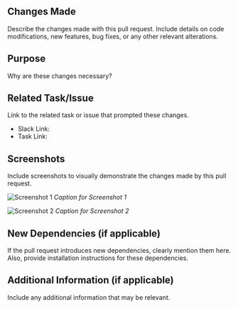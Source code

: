 ## Changes Made

Describe the changes made with this pull request. Include details on code modifications, new features, bug fixes, or any other relevant alterations.

## Purpose

Why are these changes necessary?

## Related Task/Issue

Link to the related task or issue that prompted these changes.

- Slack Link:
- Task Link:

## Screenshots

Include screenshots to visually demonstrate the changes made by this pull request.

![Screenshot 1](url/to/screenshot1.png)
_Caption for Screenshot 1_

![Screenshot 2](url/to/screenshot2.gif)
_Caption for Screenshot 2_

## New Dependencies (if applicable)

If the pull request introduces new dependencies, clearly mention them here. Also, provide installation instructions for these dependencies.

## Additional Information (if applicable)

Include any additional information that may be relevant.
